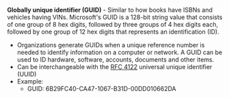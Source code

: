
**Globally unique identifier (GUID)** - Similar to how books have ISBNs and vehicles having VINs. Microsoft's GUID is a 128-bit string value that consists of one group of 8 hex digits, followed by three groups of 4 hex digits each, followed by one group of 12 hex digits that represents an identification (ID). 
- Organizations generate GUIDs when a unique reference number is needed to identify information on a computer or network. A GUID can be used to ID hardware, software, accounts, documents and other items. 
- Can be interchangeable with the [RFC 4122](https://datatracker.ietf.org/doc/html/rfc4122) universal unique identifier (UUID)
- Example:
	- GUID: 6B29FC40-CA47-1067-B31D-00DD010662DA